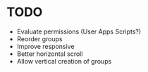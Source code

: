 # TODO
- Evaluate permissions (User Apps Scripts?)
- Reorder groups
- Improve responsive
- Better horizontal scroll
- Allow vertical creation of groups
